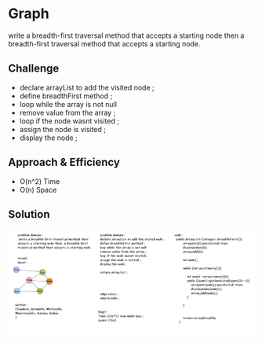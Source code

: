 # Graph
<!-- Short summary or background information -->
 write a breadth-first traversal method that accepts a starting node then  a breadth-first traversal method that accepts a starting node. 
## Challenge
<!-- Description of the challenge -->
- declare arrayList to add the visited node ;
 - define breadthFirst method ;
 - loop while the array is not null 
- remove value from the array ;
- loop if the node wasnt visited ;
- assign the node is visited ;
- display the node ;
## Approach & Efficiency
<!-- What approach did you take? Why? What is the Big O space/time for this approach? -->

- O(n^2) Time 
- O(n) Space

## Solution
<!-- Embedded whiteboard image -->
![Repeated-Word](../assets/BreadthFirst.PNG)
